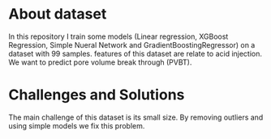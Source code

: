 
# About dataset
In this repository I train some models (Linear regression, XGBoost Regression, Simple Nueral Network and GradientBoostingRegressor) on a dataset with 99 samples. features of this dataset are relate to acid injection. We want to predict pore volume break through (PVBT).

# Challenges and Solutions
The main challenge of this dataset is its small size. By removing outliers and using simple models we fix this problem.
